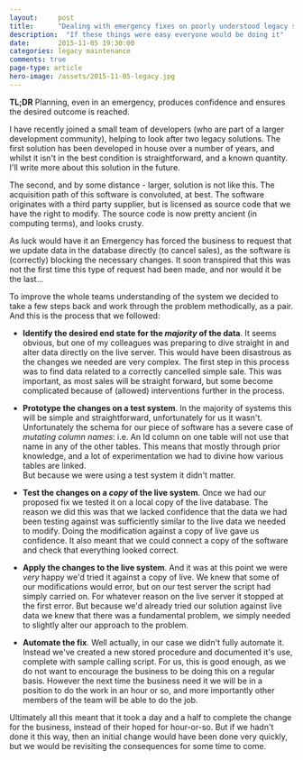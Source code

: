 ```yaml
---
layout: 	post
title:  	"Dealing with emergency fixes on poorly understood legacy systems"
description:  "If these things were easy everyone would be doing it"
date:   	2015-11-05 19:30:00
categories: legacy maintenance
comments: true
page-type: article
hero-image: /assets/2015-11-05-legacy.jpg
---
```


**TL;DR** Planning, even in an emergency, produces confidence and ensures the desired outcome is reached.

I have recently joined a small team of developers (who are part of a larger development community), helping to look after two legacy solutions. The first solution has been developed in house over a number of years, and whilst it isn't in the best condition is straightforward, and a known quantity. I'll write more about this solution in the future.

The second, and by some distance - larger, solution is not like this. The acquisition path of this software is convoluted, at best. The software originates with a third party supplier, but is licensed as source code that we have the right to modify. The source code is now pretty ancient (in computing terms), and looks crusty.

As luck would have it an Emergency has forced the business to request that we update data in the database directly (to cancel sales), as the software is (correctly) blocking the necessary changes. It soon transpired that this was not the first time this type of request had been made, and nor would it be the last...

To improve the whole teams understanding of the system we decided to take a few steps back and work through the problem methodically, as a pair. And this is the process that we followed:

* **Identify the desired end state for the *majority* of the data**. It seems obvious, but one of my colleagues was preparing to dive straight in and alter data directly on the live server. This would have been disastrous as the changes we needed are very complex. The first step in this process was to find data related to a correctly cancelled simple sale. This was important, as most sales will be straight forward, but some become complicated because of (allowed) interventions further in the process.

* **Prototype the changes on a test system**. In the majority of systems this will be simple and straightforward, unfortunately for us it wasn't. Unfortunately the schema for our piece of software has a severe case of *mutating column names*: i.e. An Id column on one table will not use that name in any of the other tables. This means that mostly through prior knowledge, and a lot of experimentation we had to divine how various tables are linked.  
  But because we were using a test system it didn't matter.

* **Test the changes on a *copy* of the live system**. Once we had our proposed fix we tested it on a local copy of the live database. The reason we did this was that we lacked confidence that the data we had been testing against was sufficiently similar to the live data we needed to modify. Doing the modification against a copy of live gave us confidence. It also meant that we could connect a copy of the software and check that everything looked correct.

* **Apply the changes to the live system**. And it was at this point we were *very* happy we'd tried it against a copy of live. We knew that some of our modifications would error, but on our test server the script had simply carried on. For whatever reason on the live server it stopped at the first error. But because we'd already tried our solution against live data we knew that there was a fundamental problem, we simply needed to slightly alter our approach to the problem.

* **Automate the fix**. Well actually, in our case we didn't fully automate it. Instead we've created a new stored procedure and documented it's use, complete with sample calling script. For us, this is good enough, as we do not want to encourage the business to be doing this on a regular basis. However the next time the business need it we will be in a position to do the work in an hour or so, and more importantly other members of the team will be able to do the job.

Ultimately all this meant that it took a day and a half to complete the change for the business, instead of their hoped for hour-or-so. But if we hadn't done it this way, then an initial change would have been done very quickly, but we would be revisiting the consequences for some time to come.
